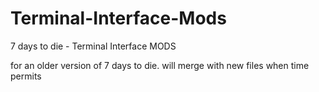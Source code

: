 # Terminal-Interface-Mods
7 days to die - Terminal Interface MODS

for an older version of 7 days to die. will merge with new files when time permits
